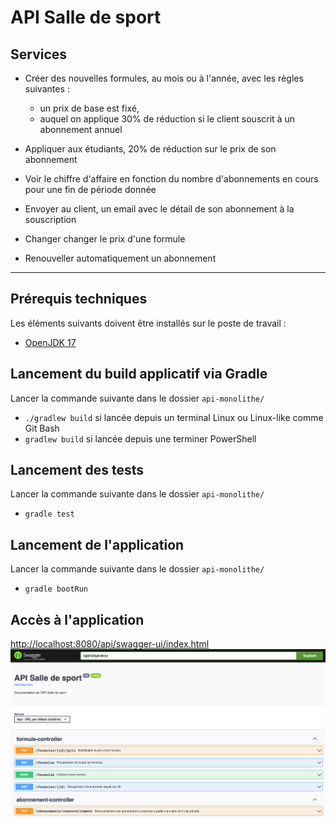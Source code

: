 # API Salle de sport

## Services

- Créer des nouvelles formules, au mois ou à l'année, avec les règles suivantes :
    - un prix de base est fixé,
    - auquel on applique 30% de réduction si le client souscrit à un abonnement annuel

  
- Appliquer aux étudiants, 20% de réduction sur le prix de son abonnement


- Voir le chiffre d'affaire en fonction du nombre d'abonnements en cours pour une fin de période donnée


- Envoyer au client, un email avec le détail de son abonnement à la souscription


- Changer changer le prix d'une formule


- Renouveller automatiquement un abonnement

---

## Prérequis techniques

Les éléments suivants doivent être installés sur le poste de travail :
- [OpenJDK 17](https://jdk.java.net/java-se-ri/17)

## Lancement du build applicatif via Gradle

Lancer la commande suivante dans le dossier `api-monolithe/`
- `./gradlew build` si lancée depuis un terminal Linux ou Linux-like comme Git Bash
- `gradlew build` si lancée depuis une terminer PowerShell

## Lancement des tests

Lancer la commande suivante dans le dossier `api-monolithe/`
- `gradle test`

## Lancement de l'application

Lancer la commande suivante dans le dossier `api-monolithe/`
- `gradle bootRun`

## Accès à l'application

[http://localhost:8080/api/swagger-ui/index.html](http://localhost:8080/api/swagger-ui/index.html)
![Swagger](doc/img/swagger.png)
